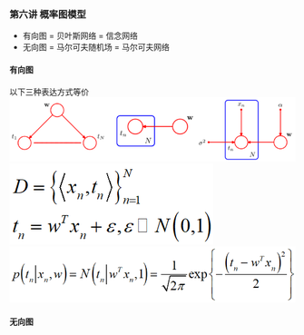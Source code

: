 ### 第六讲 概率图模型

* 有向图 = 贝叶斯网络 = 信念网络
* 无向图 = 马尔可夫随机场 = 马尔可夫网络

#### 有向图
以下三种表达方式等价
![](images/2019-05-27-15-02-56.png)
![](images/2019-05-27-15-03-23.png)
![](images/2019-05-27-15-03-32.png)

#### 无向图